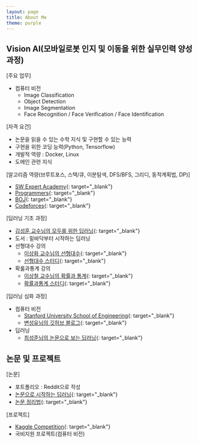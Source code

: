 ```yaml
---
layout: page
title: About Me
theme: purple
---
```


## Vision AI(모바일로봇 인지 및 이동을 위한 실무인력 양성과정)

[주요 업무]
- 컴퓨터 비전
   + Image Classification
   + Object Detection
   + Image Segmentation
   + Face Recognition / Face Verification / Face Identification

[자격 요건]
- 논문을 읽을 수 있는 수학 지식 및 구현할 수 있는 능력
- 구현을 위한 코딩 능력(Python, Tensorflow)
- 개발적 역량 : Docker, Linux
- 도메인 관련 지식

[알고리즘 역량(브루트포스, 스택/큐, 이분탐색, DFS/BFS, 그리디, 동적계획법, DP)]
- [SW Expert Academy](https://swexpertacademy.com/main/main.do){: target="_blank"}
- [Programmers](https://programmers.co.kr/){: target="_blank"}
- [BOJ](https://www.acmicpc.net/){: target="_blank"}
- [Codeforces](https://codeforces.com/){: target="_blank"}

[딥러닝 기초 과정]
- [김성훈 교수님의 모두를 위한 딥러닝](https://www.youtube.com/playlist?list=PLlMkM4tgfjnLSOjrEJN31gZATbcj_MpUm){: target="_blank"}  
- 도서 : 밑바닥부터 시작하는 딥러닝  
- 선형대수 강의
   + [이상화 교수님의 선형대수](https://www.youtube.com/playlist?list=PLSN_PltQeOyjDGSghAf92VhdMBeaLZWR3){: target="_blank"}  
   + [선형대수 스터디](https://github.com/kwangjunechoi7/Linear_Algebra_HS){: target="_blank"}
- 확룰과통계 강의
   + [이상철 교수님의 확률과 통계](https://www.youtube.com/channel/UCgJL39Q2O5UTY0B5na1kxHA){: target="_blank"}  
   + [확률과통계 스터디](https://github.com/kwangjunechoi7/Statistics_HS){: target="_blank"}

[딥러닝 심화 과정]
- 컴퓨터 비전
   + [Stanford University School of Engineering](https://www.youtube.com/playlist?list=PLzUTmXVwsnXod6WNdg57Yc3zFx_f-RYsq){: target="_blank"}
   + [변성유님의 깃허브 블로그](https://zzsza.github.io/tag/data-cs231/){: target="_blank"}
- 딥러닝  
   + [최성준님의 논문으로 보는 딥러닝](https://www.edwith.org/deeplearningchoi){: target="_blank"}

## 논문 및 프로젝트

[논문]
- 포트폴리오 : Reddit으로 작성
- [논문으로 시작하는 딥러닝](https://github.com/kweonwooj/papers/issues){: target="_blank"}
- [논문 정리법](https://github.com/kweonwooj/papers/issues){: target="_blank"}

[프로젝트]
- [Kaggle Competition](https://kaggle-kr.tistory.com/32){: target="_blank"}
- 국비지원 프로젝트(컴퓨터 비전)